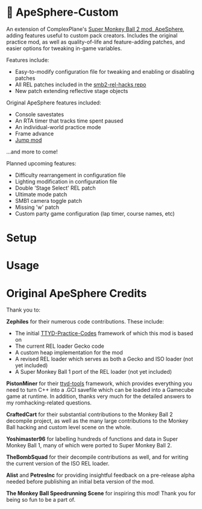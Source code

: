 # :confetti_ball: ApeSphere-Custom 

An extension of ComplexPlane's [Super Monkey Ball 2 mod, ApeSphere](htps://github.com/ComplexPlane/ApeSphere), adding features useful to custom pack creators. Includes the original practice mod, as well as quality-of-life and feature-adding patches, and easier options for tweaking in-game variables.

Features include:

* Easy-to-modify configuration file for tweaking and enabling or disabling patches
* All REL patches included in the [smb2-rel-hacks repo](https://github.com/TheBombSquad/smb2-rel-hacks/)
* New patch extending reflective stage objects

Original ApeSphere features included:
* Console savestates
* An RTA timer that tracks time spent paused
* An individual-world practice mode
* Frame advance
* [Jump mod](https://www.youtube.com/watch?v=kWAunK6Av-Q)

...and more to come!

Planned upcoming features:
* Difficulty rearrangement in configuration file
* Lighting modification in configuration file
* Double 'Stage Select' REL patch
* Ultimate mode patch
* SMB1 camera toggle patch
* Missing 'w' patch
* Custom party game configuration (lap timer, course names, etc)

# Setup

# Usage

# Original ApeSphere Credits

Thank you to:

**Zephiles** for their numerous code contributions. These include:

* The initial [TTYD-Practice-Codes](https://github.com/Zephiles/TTYD-Practice-Codes) framework of which this mod is based on
* The current REL loader Gecko code
* A custom heap implementation for the mod
* A revised REL loader which serves as both a Gecko and ISO loader (not yet included)
* A Super Monkey Ball 1 port of the REL loader (not yet included)

**PistonMiner** for their [ttyd-tools](https://github.com/PistonMiner/ttyd-tools) framework, which provides everything you need to turn C++ into a .GCI savefile which can be loaded into a Gamecube game at runtime. In addition, thanks very much for the detailed answers to my romhacking-related questions.

**CraftedCart** for their substantial contributions to the Monkey Ball 2 decompile project, as well as the many large contributions to the Monkey Ball hacking and custom level scene on the whole.

**Yoshimaster96** for labelling hundreds of functions and data in Super Monkey Ball 1, many of which were ported to Super Monkey Ball 2.

**TheBombSquad** for their decompile contributions as well, and for writing the current version of the ISO REL loader.

**Alist** and **PetresInc** for providing insightful feedback on a pre-release alpha needed before publishing an initial beta version of the mod.

**The Monkey Ball Speedrunning Scene** for inspiring this mod! Thank you for being so fun to be a part of.

